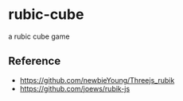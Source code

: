 # rubic-cube
a rubic cube game

## Reference

* https://github.com/newbieYoung/Threejs_rubik
* https://github.com/joews/rubik-js